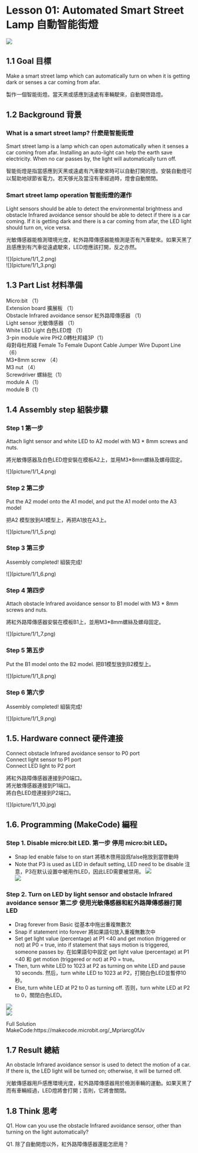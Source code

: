 # Lesson 01: Automated Smart Street Lamp 自動智能街燈
![](picture/1/1_1.png)
 
## 1.1 Goal 目標
<P>
Make a smart street lamp which can automatically turn on when it is getting dark or senses a car coming from afar.
<P>
<P>
製作一個智能街燈。當天黑或感應到遠處有車輛駛來，自動開啓路燈。
<P>

## 1.2 Background 背景

### What is a smart street lamp? 什麽是智能街燈
<P>
Smart street lamp is a lamp which can open automatically when it senses a car coming from afar. Installing an auto-light can help the earth save electricity. When no car passes by, the light will automatically turn off.
<P>
<P>
智能街燈是指當感應到天黑或遠處有汽車駛來時可以自動打開的燈。安裝自動燈可以幫助地球節省電力。若天够光及當沒有車經過時，燈會自動關閉。
<P>

### Smart street lamp operation 智能街燈的運作
<P>
Light sensors should be able to detect the environmental brightness and obstacle Infrared avoidance sensor should be able to detect if there is a car coming. If it is getting dark and there is a car coming from afar, the LED light should turn on, vice versa.
<P>
<P>
光敏傳感器能檢測環境光度，紅外路障傳感器能檢測是否有汽車駛來。如果天黑了且感應到有汽車從遠處駛來，LED燈應該打開，反之亦然。
<P>
![](picture/1/1_2.png)<BR>
![](picture/1/1_3.png)

## 1.3 Part List 材料準備
<P>
Micro:bit （1）<BR>
Extension board 擴展板 （1）<BR>
Obstacle Infrared avoidance sensor 紅外路障傳感器 （1）<BR>
Light sensor 光敏傳感器 （1）<BR>
White LED Light 白色LED燈 （1）<BR>
3-pin module wire  PH2.0轉杜邦綫3P（1）<BR>
母對母杜邦綫 Female To Female Dupont Cable Jumper Wire Dupont Line （6）<BR>
M3*8mm screw  （4）<BR>
M3 nut （4）<BR>
Screwdriver 螺絲批（1）<BR>
module A（1）<BR>
module B（1）<BR>
<P>



## 1.4 Assembly step 組裝步驟
### Step 1 第一步
<P>
Attach light sensor and white LED to A2 model with M3 * 8mm screws and nuts. 
<P>
<P>
將光敏傳感器及白色LED燈安裝在模板A2上，並用M3*8mm螺絲及螺母固定。
<P>
![](picture/1/1_4.png)

### Step 2 第二步
<P>
Put the A2 model onto the A1 model, and put the A1 model onto the A3 model
<P>
<P>
把A2 模型放到A1模型上，再把A1放在A3上。
<P>
![](picture/1/1_5.png)

### Step 3 第三步
<P>
Assembly completed! 組裝完成!
<P>
![](picture/1/1_6.png)

### Step 4 第四步
<P>
Attach obstacle Infrared avoidance sensor to B1 model with M3 * 8mm screws and nuts. 
<P>
<P>
將紅外路障傳感器安裝在模板B1上，並用M3*8mm螺絲及螺母固定。 
<P>
![](picture/1/1_7.png)

### Step 5 第五步
<P>
Put the B1 model onto the B2 model. 把B1模型放到B2模型上。
<P>
![](picture/1/1_8.png)
 
### Step 6 第六步
<P>
Assembly completed! 組裝完成!
<P>
![](picture/1/1_9.png)

## 1.5. Hardware connect 硬件連接
<P>
Connect obstacle Infrared avoidance sensor to P0 port<BR>
Connect light sensor to P1 port<BR>
Connect LED light to P2 port <BR>
<P>
<P>
將紅外路障傳感器連接到P0端口。<BR>
將光敏傳感器連接到P1端口。<BR>
將白色LED燈連接到P2端口。<BR>
<P>
![](picture/1/1_10.jpg)

## 1.6. Programming (MakeCode) 編程

### Step 1. Disable micro:bit LED. 第一步 停用 micro:bit LED。
 
+ Snap led enable false to on start  將積木啓用設爲false拖放到當啓動時
+ Note that P3 is used as LED in default setting, LED need to be disable 注意，P3在默认设置中被用作LED，因此LED需要被禁用。
![](picture/1/1_11.png)<BR>
![](picture/1/1_12.png)

### Step 2. Turn on LED by light sensor and obstacle Infrared avoidance sensor 第二步 使用光敏傳感器和紅外路障傳感器打開 LED
+ Drag forever from Basic 從基本中拖出重複無數次 
+ Snap if statement into forever 將如果語句放入重複無數次中
+ Set get light value (percentage) at P1 <40  and get motion (triggered or not) at P0 = true, into if statement that says motion is triggered, someone passes by. 在如果語句中設定 get light value (percentage) at P1 <40 和 get motion (triggered or not) at P0 = true。
+ Then, turn white LED to 1023 at P2 as turning on white LED and pause 10 seconds. 然后，turn white LED to 1023 at P2，打開白色LED並暫停10秒。
+ Else, turn white LED at P2 to 0 as turning off. 否则，turn white LED at P2 to 0，關閉白色LED。

![](picture/1/1_13.png)<BR>
![](picture/1/1_14.png)
<P>
Full Solution <BR>
MakeCode:https://makecode.microbit.org/_Mpriarcg0fJv
<P> 

## 1.7 Result 總結
<P>
An obstacle Infrared avoidance sensor is used to detect the motion of a car. If there is, the LED light will be turned on; otherwise, it will be turned off.
<P>
<P>
光敏傳感器用戶感應環境光度，紅外路障傳感器用於檢測車輛的運動。如果天黑了而有車輛經過，LED燈將會打開；否則，它將會關閉。
<P>

## 1.8 Think 思考
<P>
Q1. How can you use the obstacle Infrared avoidance sensor, other than turning on the light automatically?
<P>
<P>
Q1. 除了自動開燈以外，紅外路障傳感器還能怎麽用？
<P>
